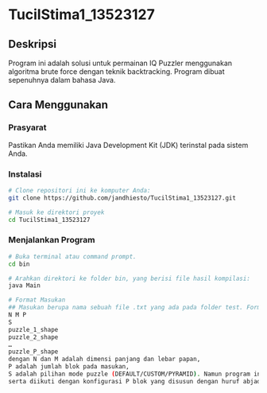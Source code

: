 # TucilStima1_13523127
## Deskripsi
Program ini adalah solusi untuk permainan IQ Puzzler menggunakan algoritma brute force dengan teknik backtracking. Program dibuat sepenuhnya dalam bahasa Java.

## Cara Menggunakan

### Prasyarat
Pastikan Anda memiliki Java Development Kit (JDK) terinstal pada sistem Anda.
### Instalasi
```bash
# Clone repositori ini ke komputer Anda:
git clone https://github.com/jandhiesto/TucilStima1_13523127.git

# Masuk ke direktori proyek
cd TucilStima1_13523127
```
### Menjalankan Program
```bash
# Buka terminal atau command prompt.
cd bin

# Arahkan direktori ke folder bin, yang berisi file hasil kompilasi:
java Main

# Format Masukan
## Masukan berupa nama sebuah file .txt yang ada pada folder test. Format masukan adalah sebagai berikut :
N M P
S
puzzle_1_shape
puzzle_2_shape
…
puzzle_P_shape
dengan N dan M adalah dimensi panjang dan lebar papan,
P adalah jumlah blok pada masukan,
S adalah pilihan mode puzzle (DEFAULT/CUSTOM/PYRAMID). Namun program ini hanya mendukung mode DEFAULT,
serta diikuti dengan konfigurasi P blok yang disusun dengan huruf abjad kapital (A-Z).
```
